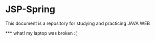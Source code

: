 # JSP-Spring

This document is a repository for studying and practicing JAVA WEB

*** what! my laptop was broken :( 
  
